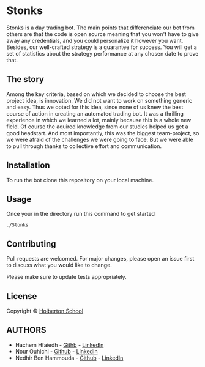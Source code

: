 # Stonks

Stonks is a day trading bot. The main points that differenciate our bot from others are that the code is open source meaning that you won't have to give away any credentials, and you could personalize it however you want. Besides, our well-crafted strategy is a guarantee for success. You will get a set of statistics about the strategy performance at any chosen date to prove that.

 ## The story 
Among the key criteria, based on which we decided to choose the best project idea, is innovation. We did not want to work on something generic and easy. Thus we opted for this idea, since none of us knew the best course of action in creating an automated trading bot. It was a thrilling experience in which we learned a lot, mainly because this is a whole new field. Of course the aquired knowledge from our studies helped us get a good headstart. And most importantly, this was the biggest team-project, so we were afraid of the challenges we were going to face. But we were able to pull through thanks to collective effort and communication.

## Installation

To run the bot clone this repository on your local machine.

## Usage
Once your in the directory run this command to get started
```
./Stonks
```

## Contributing
Pull requests are welcomed. For major changes, please open an issue first to discuss what you would like to change.

Please make sure to update tests appropriately.

## License
 Copyright © [Holberton School](https://www.holbertonschool.com/)

## AUTHORS
* Hachem Hfaiedh - [Githb](https://github.com/hachemhfaiedh)
             - [LinkedIn](https://www.linkedin.com/in/hachem-hfaiedh-52a1a11a1/)
* Nour Ouhichi - [Github](https://github.com/nourouhichi/Stonks1.0)
             - [LinkedIn](https://www.linkedin.com/in/nour-ouhichi-6551aa1a1/)
* Nedhir Ben Hammouda - [Github](https://github.com/nedhir6)
             - [LinkedIn](https://www.linkedin.com/in/nedhir/)